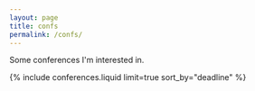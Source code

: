 ```yaml
---
layout: page
title: confs
permalink: /confs/
---
```


Some conferences I'm interested in.

{% include conferences.liquid limit=true sort_by="deadline" %}
